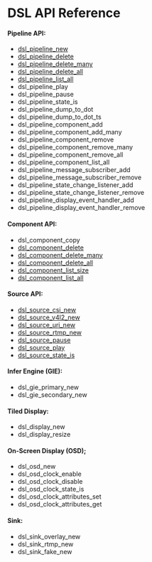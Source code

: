 # DSL API Reference

#### Pipeline API:
* [dsl_pipeline_new](/docs/api-pipeline.md#dsl_pipeline_new)
* [dsl_pipeline_delete](/docs/api-pipeline.md#dsl_pipeline_delete)
* [dsl_pipeline_delete_many](/docs/api-pipeline.md#dsl_pipeline_delete_many)
* [dsl_pipeline_delete_all](/docs/api-pipeline.md#dsl_pipeline_list_size)
* [dsl_pipeline_list_all](/docs/api-pipeline.md#dsl_pipeline_list_all)
* dsl_pipeline_play
* dsl_pipeline_pause
* dsl_pipeline_state_is
* dsl_pipeline_dump_to_dot
* dsl_pipeline_dump_to_dot_ts
* dsl_pipeline_component_add
* dsl_pipeline_component_add_many
* dsl_pipeline_component_remove
* dsl_pipeline_component_remove_many
* dsl_pipeline_component_remove_all
* dsl_pipeline_component_list_all
* dsl_pipeline_message_subscriber_add
* dsl_pipeline_message_subscriber_remove
* dsl_pipeline_state_change_listener_add
* dsl_pipeline_state_change_listener_remove
* dsl_pipeline_display_event_handler_add
* dsl_pipeline_display_event_handler_remove

#### Component API:
* dsl_component_copy
* [dsl_component_delete](/docs/api-component.md#dsl_component_delete)
* [dsl_component_delete_many](/docs/api-component.md##dsl_component_delete_many)
* [dsl_component_delete_all](/docs/api-component.md##dsl_component_delete_all)
* [dsl_component_list_size](/docs/api-component.md##dsl_component_list_size)
* [dsl_component_list_all](/docs/api-component.md##dsl_component_list_all)

#### Source API:
* [dsl_source_csi_new](/docs/api-source.md#dsl_source_csi_new)
* [dsl_source_v4l2_new](/docs/api-source.md#dsl_source_v4l2_new)
* [dsl_source_uri_new](/docs/api-source.md#dsl_source_uri_new)
* [dsl_source_rtmp_new](/docs/api-source.md#dsl_source_rtmp_new)
* [dsl_source_pause](/docs/api-source.md#dsl_source_pause)
* [dsl_source_play](/docs/api-source.md#dsl_source_play)
* [dsl_source_state_is](/docs/api-source.md#dsl_source_state_is)

#### Infer Engine (GIE):
* dsl_gie_primary_new
* dsl_gie_secondary_new

#### Tiled Display:
* dsl_display_new
* dsl_display_resize

#### On-Screen Display (OSD);
* dsl_osd_new
* dsl_osd_clock_enable
* dsl_osd_clock_disable
* dsl_osd_clock_state_is
* dsl_osd_clock_attributes_set
* dsl_osd_clock_attributes_get

#### Sink:
* dsl_sink_overlay_new
* dsl_sink_rtmp_new
* dsl_sink_fake_new

